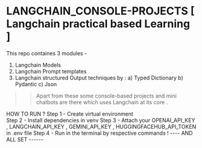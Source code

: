 # LANGCHAIN_CONSOLE-PROJECTS [ Langchain practical based Learning ]

This repo containes 3 modules - 
1. Langchain Models
2. Langchain Prompt templates
3. Langchain structured Output techniques by :
   a) Typed Dictionary
   b) Pydantic
   c) Json

>> Apart from these some console-based projects and mini chatbots are there which uses Langchain at its core . 

HOW TO RUN ?
Step 1 - Create virtual environment  
Step 2 - Install dependencies in venv
Step 3 - Attach your OPENAI_API_KEY , LANGCHAIN_API_KEY , GEMINI_API_KEY , HUGGINGFACEHUB_API_TOKEN in .env file 
Step 4 - Run in the terminal by respective commands !
     ---- AND ALL SET ------



